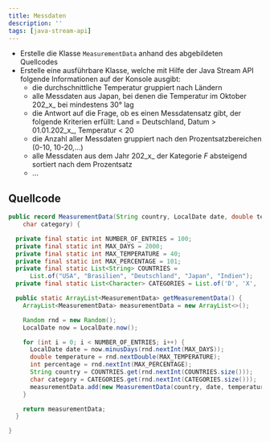 ```yaml
---
title: Messdaten
description: ''
tags: [java-stream-api]
---
```


- Erstelle die Klasse `MeasurementData` anhand des abgebildeten Quellcodes
- Erstelle eine ausführbare Klasse, welche mit Hilfe der Java Stream API folgende Informationen auf der Konsole ausgibt:
    - die durchschnittliche Temperatur gruppiert nach Ländern
    - alle Messdaten aus Japan, bei denen die Temperatur im Oktober 202_x_ bei mindestens 30° lag
    - die Antwort auf die Frage, ob es einen Messdatensatz gibt, der folgende Kriterien erfüllt: Land = Deutschland, Datum > 01.01.202_x_, Temperatur < 20 
    - die Anzahl aller Messdaten gruppiert nach den Prozentsatzbereichen (0-10, 10-20,…)
    - alle Messdaten aus dem Jahr 202_x_ der Kategorie _F_ absteigend sortiert nach dem Prozentsatz
    - ...

## Quellcode
```java
public record MeasurementData(String country, LocalDate date, double temperature, int percentage,
    char category) {

  private final static int NUMBER_OF_ENTRIES = 100;
  private final static int MAX_DAYS = 2000;
  private final static int MAX_TEMPERATURE = 40;
  private final static int MAX_PERCENTAGE = 101;
  private final static List<String> COUNTRIES =
      List.of("USA", "Brasilien", "Deutschland", "Japan", "Indien");
  private final static List<Character> CATEGORIES = List.of('D', 'X', 'F');

  public static ArrayList<MeasurementData> getMeasurementData() {
    ArrayList<MeasurementData> measurementData = new ArrayList<>();

    Random rnd = new Random();
    LocalDate now = LocalDate.now();

    for (int i = 0; i < NUMBER_OF_ENTRIES; i++) {
      LocalDate date = now.minusDays(rnd.nextInt(MAX_DAYS));
      double temperature = rnd.nextDouble(MAX_TEMPERATURE);
      int percentage = rnd.nextInt(MAX_PERCENTAGE);
      String country = COUNTRIES.get(rnd.nextInt(COUNTRIES.size()));
      char category = CATEGORIES.get(rnd.nextInt(CATEGORIES.size()));
      measurementData.add(new MeasurementData(country, date, temperature, percentage, category));
    }

    return measurementData;
  }

}
```

